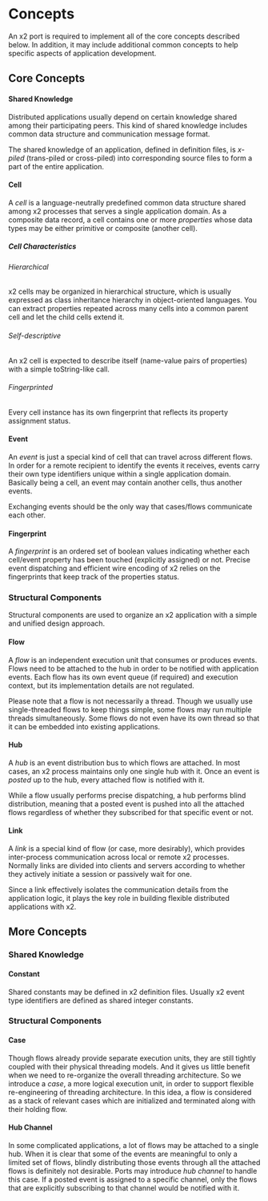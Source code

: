 Concepts
========

An x2 port is required to implement all of the core concepts described below. In
addition, it may include additional common concepts to help specific aspects of
application development.

Core Concepts
-------------

#### Shared Knowledge

Distributed applications usually depend on certain knowledge shared among their
participating peers. This kind of shared knowledge includes common data
structure and communication message format.

The shared knowledge of an application, defined in definition files, is
*x-piled* (trans-piled or cross-piled) into corresponding source files to form a
part of the entire application.

#### Cell

A *cell* is a language-neutrally predefined common data structure shared among
x2 processes that serves a single application domain. As a composite data
record, a cell contains one or more *properties* whose data types may be either
primitive or composite (another cell).

##### Cell Characteristics

###### Hierarchical

x2 cells may be organized in hierarchical structure, which is usually expressed
as class inheritance hierarchy in object-oriented languages. You can extract
properties repeated across many cells into a common parent cell and let the
child cells extend it.

###### Self-descriptive

An x2 cell is expected to describe itself (name-value pairs of properties) with
a simple toString-like call.

###### Fingerprinted

Every cell instance has its own fingerprint that reflects its property
assignment status.

#### Event

An *event* is just a special kind of cell that can travel across different
flows. In order for a remote recipient to identify the events it receives,
events carry their own type identifiers unique within a single application
domain. Basically being a cell, an event may contain another cells, thus another
events.

Exchanging events should be the only way that cases/flows communicate each other.

#### Fingerprint

A *fingerprint* is an ordered set of boolean values indicating whether each
cell/event property has been touched (explicitly assigned) or not. Precise event
dispatching and efficient wire encoding of x2 relies on the fingerprints that
keep track of the properties status.

### Structural Components

Structural components are used to organize an x2 application with a simple and
unified design approach.

#### Flow

A *flow* is an independent execution unit that consumes or produces events.
Flows need to be attached to the hub in order to be notified with application
events. Each flow has its own event queue (if required) and execution context,
but its implementation details are not regulated.

Please note that a flow is not necessarily a thread. Though we usually use
single-threaded flows to keep things simple, some flows may run multiple threads
simultaneously. Some flows do not even have its own thread so that it can be
embedded into existing applications.

#### Hub

A *hub* is an event distribution bus to which flows are attached. In most cases,
an x2 process maintains only one single hub with it. Once an event is *posted*
up to the hub, every attached flow is notified with it.

While a flow usually performs precise dispatching, a hub performs blind
distribution, meaning that a posted event is pushed into all the attached flows
regardless of whether they subscribed for that specific event or not.

#### Link

A *link* is a special kind of flow (or case, more desirably), which provides
inter-process communication across local or remote x2 processes. Normally links
are divided into clients and servers according to whether they actively initiate
a session or passively wait for one.

Since a link effectively isolates the communication details from the application
logic, it plays the key role in building flexible distributed applications with
x2.

More Concepts
-------------

### Shared Knowledge

#### Constant

Shared constants may be defined in x2 definition files. Usually x2 event type
identifiers are defined as shared integer constants.

### Structural Components

#### Case

Though flows already provide separate execution units, they are still tightly
coupled with their physical threading models. And it gives us little benefit
when we need to re-organize the overall threading architecture. So we introduce
a *case*, a more logical execution unit, in order to support flexible
re-engineering of threading architecture. In this idea, a flow is considered as
a stack of relevant cases which are initialized and terminated along with their
holding flow.

#### Hub Channel

In some complicated applications, a lot of flows may be attached to a single
hub. When it is clear that some of the events are meaningful to only a limited
set of flows, blindly distributing those events through all the attached flows
is definitely not desirable. Ports may introduce *hub channel* to handle this
case. If a posted event is assigned to a specific channel, only the flows that
are explicitly subscribing to that channel would be notified with it.
